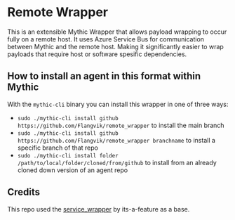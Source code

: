 # Remote Wrapper

This is an extensible Mythic Wrapper that allows payload wrapping to occur fully on a remote host. It uses Azure Service Bus for communication between Mythic and the remote host. Making it significantly easier to wrap payloads that require host or software spesific dependencies.


## How to install an agent in this format within Mythic

With the `mythic-cli` binary you can install this wrapper in one of three ways:

* `sudo ./mythic-cli install github https://github.com/Flangvik/remote_wrapper` to install the main branch
* `sudo ./mythic-cli install github https://github.com/Flangvik/remote_wrapper branchname` to install a specific branch of that repo
* `sudo ./mythic-cli install folder /path/to/local/folder/cloned/from/github` to install from an already cloned down version of an agent repo

## Credits
This repo used the [service_wrapper](https://github.com/its-a-feature/service_wrapper) by its-a-feature as a base.
